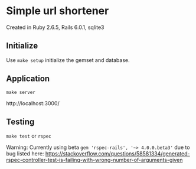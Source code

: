 # Simple url shortener
Created in Ruby 2.6.5, Rails 6.0.1, sqlite3

## Initialize
Use `make setup` initialize the gemset and database.

## Application
`make server`

http://localhost:3000/

## Testing
`make test` or `rspec`

Warning: Currently using beta `gem 'rspec-rails', '~> 4.0.0.beta3'` due to bug listed here: https://stackoverflow.com/questions/58581334/generated-rspec-controller-test-is-failing-with-wrong-number-of-arguments-given
